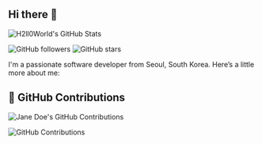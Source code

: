## Hi there 👋

<!-- ![Top Langs](https://github-readme-stats.vercel.app/api/top-langs/?username=H2ll0World&theme=radical) -->

![H2ll0World's GitHub Stats](https://github-readme-stats.vercel.app/api?username=H2ll0World&show_icons=true&theme=radical) 
<!-- ![Top Langs](https://github-readme-stats.vercel.app/api/top-langs/?username=H2ll0World&layout=compact&theme=radical) -->

![GitHub followers](https://img.shields.io/github/followers/H2ll0World?style=social)
![GitHub stars](https://img.shields.io/github/stars/H2ll0World?style=social)

I'm a passionate software developer from Seoul, South Korea. Here’s a little more about me:

## 🌟 GitHub Contributions

![Jane Doe's GitHub Contributions](https://contrib.rocks/image?repo=H2ll0World/H2ll0World)

<!-- 혹은 다음처럼 직접 GitHub의 기여 그래프를 불러올 수도 있습니다. -->
![GitHub Contributions](https://github.com/H2ll0World/H2ll0World/blob/main/contributions.svg)


<!--
**H2ll0World/H2ll0World** is a ✨ _special_ ✨ repository because its `README.md` (this file) appears on your GitHub profile.

Here are some ideas to get you started:

- 🔭 I’m currently working on ...
- 🌱 I’m currently learning ...
- 👯 I’m looking to collaborate on ...
- 🤔 I’m looking for help with ...
- 💬 Ask me about ...
- 📫 How to reach me: ...
- 😄 Pronouns: ...
- ⚡ Fun fact: ...

